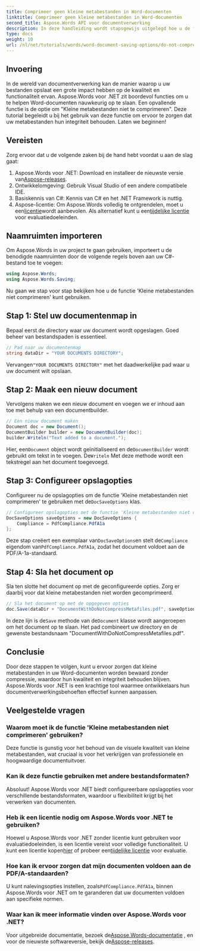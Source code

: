 ```yaml
---
title: Comprimeer geen kleine metabestanden in Word-documenten
linktitle: Comprimeer geen kleine metabestanden in Word-documenten
second_title: Aspose.Words API voor documentverwerking
description: In deze handleiding wordt stapsgewijs uitgelegd hoe u de functie 'Kleine metabestanden niet comprimeren' kunt gebruiken. Zo zorgt u ervoor dat uw documenten hun integriteit en kwaliteit behouden tijdens het opslagproces.
type: docs
weight: 10
url: /nl/net/tutorials/words/word-document-saving-options/do-not-compress-small-metafiles-word-documents/
---
```

## Invoering

In de wereld van documentverwerking kan de manier waarop u uw bestanden opslaat een grote impact hebben op de kwaliteit en functionaliteit ervan. Aspose.Words voor .NET zit boordevol functies om u te helpen Word-documenten nauwkeurig op te slaan. Een opvallende functie is de optie om "Kleine metabestanden niet te comprimeren". Deze tutorial begeleidt u bij het gebruik van deze functie om ervoor te zorgen dat uw metabestanden hun integriteit behouden. Laten we beginnen!

## Vereisten

Zorg ervoor dat u de volgende zaken bij de hand hebt voordat u aan de slag gaat:

1.  Aspose.Words voor .NET: Download en installeer de nieuwste versie van[Aspose-releases](https://releases.aspose.com/words/net/).
2. Ontwikkelomgeving: Gebruik Visual Studio of een andere compatibele IDE.
3. Basiskennis van C#: Kennis van C# en het .NET Framework is nuttig.
4.  Aspose-licentie: Om Aspose.Words volledig te ontgrendelen, moet u een[licentie](https://purchase.aspose.com/buy)wordt aanbevolen. Als alternatief kunt u een[tijdelijke licentie](https://purchase.aspose.com/temporary-license/) voor evaluatiedoeleinden.

## Naamruimten importeren

Om Aspose.Words in uw project te gaan gebruiken, importeert u de benodigde naamruimten door de volgende regels boven aan uw C#-bestand toe te voegen:

```csharp
using Aspose.Words;
using Aspose.Words.Saving;
```

Nu gaan we stap voor stap bekijken hoe u de functie 'Kleine metabestanden niet comprimeren' kunt gebruiken.

## Stap 1: Stel uw documentenmap in

Bepaal eerst de directory waar uw document wordt opgeslagen. Goed beheer van bestandspaden is essentieel.

```csharp
// Pad naar uw documentenmap
string dataDir = "YOUR DOCUMENTS DIRECTORY";
```

 Vervangen`"YOUR DOCUMENTS DIRECTORY"` met het daadwerkelijke pad waar u uw document wilt opslaan.

## Stap 2: Maak een nieuw document

Vervolgens maken we een nieuw document en voegen we er inhoud aan toe met behulp van een documentbuilder.

```csharp
// Een nieuw document maken
Document doc = new Document();
DocumentBuilder builder = new DocumentBuilder(doc);
builder.Writeln("Text added to a document.");
```

 Hier, een`Document` object wordt geïnitialiseerd en de`DocumentBuilder` wordt gebruikt om tekst in te voegen. De`Writeln` Met deze methode wordt een tekstregel aan het document toegevoegd.

## Stap 3: Configureer opslagopties

 Configureer nu de opslagopties om de functie 'Kleine metabestanden niet comprimeren' te gebruiken met de`DocSaveOptions` klas.

```csharp
// Configureer opslagopties met de functie 'Kleine metabestanden niet comprimeren'
DocSaveOptions saveOptions = new DocSaveOptions {
    Compliance = PdfCompliance.PdfA1a
};
```

 Deze stap creëert een exemplaar van`DocSaveOptions`en stelt de`Compliance` eigendom van`PdfCompliance.PdfA1a`, zodat het document voldoet aan de PDF/A-1a-standaard.

## Stap 4: Sla het document op

Sla ten slotte het document op met de geconfigureerde opties. Zorg er daarbij voor dat kleine metabestanden niet worden gecomprimeerd.

```csharp
// Sla het document op met de opgegeven opties
doc.Save(dataDir + "DocumentWithDoNotCompressMetafiles.pdf", saveOptions);
```

 In deze lijn is de`Save` methode van de`Document` klasse wordt aangeroepen om het document op te slaan. Het pad combineert uw directory en de gewenste bestandsnaam "DocumentWithDoNotCompressMetafiles.pdf".

## Conclusie

Door deze stappen te volgen, kunt u ervoor zorgen dat kleine metabestanden in uw Word-documenten worden bewaard zonder compressie, waardoor hun kwaliteit en integriteit behouden blijven. Aspose.Words voor .NET is een krachtige tool waarmee ontwikkelaars hun documentverwerkingsbehoeften effectief kunnen aanpassen.

## Veelgestelde vragen

### Waarom moet ik de functie 'Kleine metabestanden niet comprimeren' gebruiken?

Deze functie is gunstig voor het behoud van de visuele kwaliteit van kleine metabestanden, wat cruciaal is voor het verkrijgen van professionele en hoogwaardige documentuitvoer.

### Kan ik deze functie gebruiken met andere bestandsformaten?

Absoluut! Aspose.Words voor .NET biedt configureerbare opslagopties voor verschillende bestandsformaten, waardoor u flexibiliteit krijgt bij het verwerken van documenten.

### Heb ik een licentie nodig om Aspose.Words voor .NET te gebruiken?

 Hoewel u Aspose.Words voor .NET zonder licentie kunt gebruiken voor evaluatiedoeleinden, is een licentie vereist voor volledige functionaliteit. U kunt een licentie kopen[hier](https://purchase.aspose.com/buy) of probeer een[tijdelijke licentie](https://purchase.aspose.com/temporary-license/) voor evaluatie.

### Hoe kan ik ervoor zorgen dat mijn documenten voldoen aan de PDF/A-standaarden?

 U kunt nalevingsopties instellen, zoals`PdfCompliance.PdfA1a`, binnen Aspose.Words voor .NET om te garanderen dat uw documenten voldoen aan specifieke normen.

### Waar kan ik meer informatie vinden over Aspose.Words voor .NET?

 Voor uitgebreide documentatie, bezoek de[Aspose.Words-documentatie](https://reference.aspose.com/words/net/) , en voor de nieuwste softwareversie, bekijk de[Aspose-releases](https://releases.aspose.com/words/net/).